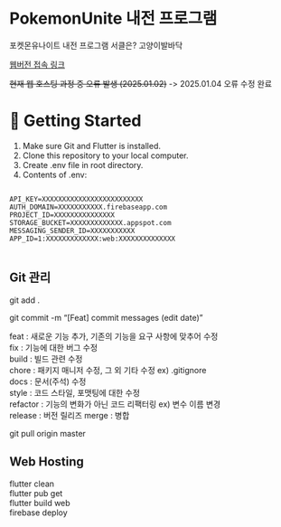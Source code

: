 # PokemonUnite 내전 프로그램

포켓몬유나이트 내전 프로그램
서클은? 고양이발바닥

[웹버전 접속 링크](https://pokemonunite-e97fa.web.app)

~~현재 웹 호스팅 과정 중 오류 발생 (2025.01.02)~~
    -> 2025.01.04 오류 수정 완료

# 🧰 Getting Started
1. Make sure Git and Flutter is installed.
2. Clone this repository to your local computer.
3. Create .env file in root directory.
4. Contents of .env:
<pre>
<code>
API_KEY=XXXXXXXXXXXXXXXXXXXXXXXXX
AUTH_DOMAIN=XXXXXXXXXXX.firebaseapp.com
PROJECT_ID=XXXXXXXXXXXXXXX
STORAGE_BUCKET=XXXXXXXXXXXXX.appspot.com
MESSAGING_SENDER_ID=XXXXXXXXXXX
APP_ID=1:XXXXXXXXXXXXX:web:XXXXXXXXXXXXXX
</code>
</pre>

## Git 관리

git add .

git commit -m “[Feat] commit messages (edit date)”

feat : 새로운 기능 추가, 기존의 기능을 요구 사항에 맞추어 수정  
fix : 기능에 대한 버그 수정  
build : 빌드 관련 수정  
chore : 패키지 매니저 수정, 그 외 기타 수정 ex) .gitignore  
docs : 문서(주석) 수정  
style : 코드 스타일, 포맷팅에 대한 수정  
refactor : 기능의 변화가 아닌 코드 리팩터링 ex) 변수 이름 변경  
release : 버전 릴리즈
merge : 병합

git pull origin master

## Web Hosting

flutter clean  
flutter pub get  
flutter build web  
firebase deploy  